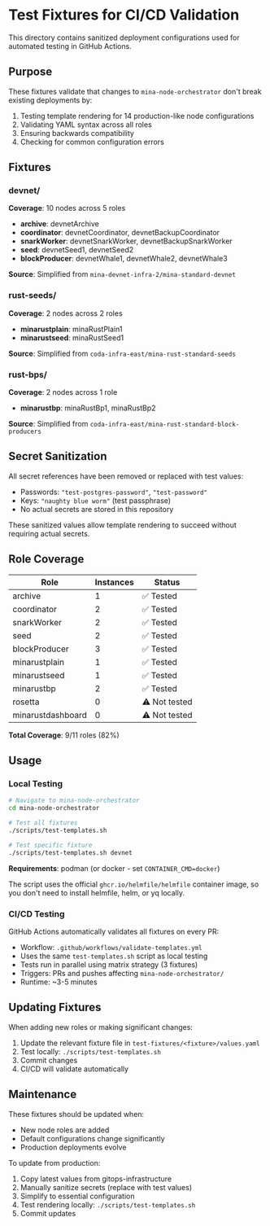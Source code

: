 # Test Fixtures for CI/CD Validation

This directory contains sanitized deployment configurations used for automated testing in GitHub Actions.

## Purpose

These fixtures validate that changes to `mina-node-orchestrator` don't break existing deployments by:
1. Testing template rendering for 14 production-like node configurations
2. Validating YAML syntax across all roles
3. Ensuring backwards compatibility
4. Checking for common configuration errors

## Fixtures

### devnet/
**Coverage**: 10 nodes across 5 roles
- **archive**: devnetArchive
- **coordinator**: devnetCoordinator, devnetBackupCoordinator
- **snarkWorker**: devnetSnarkWorker, devnetBackupSnarkWorker
- **seed**: devnetSeed1, devnetSeed2
- **blockProducer**: devnetWhale1, devnetWhale2, devnetWhale3

**Source**: Simplified from `mina-devnet-infra-2/mina-standard-devnet`

### rust-seeds/
**Coverage**: 2 nodes across 2 roles
- **minarustplain**: minaRustPlain1
- **minarustseed**: minaRustSeed1

**Source**: Simplified from `coda-infra-east/mina-rust-standard-seeds`

### rust-bps/
**Coverage**: 2 nodes across 1 role
- **minarustbp**: minaRustBp1, minaRustBp2

**Source**: Simplified from `coda-infra-east/mina-rust-standard-block-producers`

## Secret Sanitization

All secret references have been removed or replaced with test values:
- Passwords: `"test-postgres-password"`, `"test-password"`
- Keys: `"naughty blue worm"` (test passphrase)
- No actual secrets are stored in this repository

These sanitized values allow template rendering to succeed without requiring actual secrets.

## Role Coverage

| Role | Instances | Status |
|------|-----------|--------|
| archive | 1 | ✅ Tested |
| coordinator | 2 | ✅ Tested |
| snarkWorker | 2 | ✅ Tested |
| seed | 2 | ✅ Tested |
| blockProducer | 3 | ✅ Tested |
| minarustplain | 1 | ✅ Tested |
| minarustseed | 1 | ✅ Tested |
| minarustbp | 2 | ✅ Tested |
| rosetta | 0 | ⚠️ Not tested |
| minarustdashboard | 0 | ⚠️ Not tested |

**Total Coverage**: 9/11 roles (82%)

## Usage

### Local Testing

```bash
# Navigate to mina-node-orchestrator
cd mina-node-orchestrator

# Test all fixtures
./scripts/test-templates.sh

# Test specific fixture
./scripts/test-templates.sh devnet
```

**Requirements**: podman (or docker - set `CONTAINER_CMD=docker`)

The script uses the official `ghcr.io/helmfile/helmfile` container image, so you don't need to install helmfile, helm, or yq locally.

### CI/CD Testing

GitHub Actions automatically validates all fixtures on every PR:
- Workflow: `.github/workflows/validate-templates.yml`
- Uses the same `test-templates.sh` script as local testing
- Tests run in parallel using matrix strategy (3 fixtures)
- Triggers: PRs and pushes affecting `mina-node-orchestrator/`
- Runtime: ~3-5 minutes

## Updating Fixtures

When adding new roles or making significant changes:

1. Update the relevant fixture file in `test-fixtures/<fixture>/values.yaml`
2. Test locally: `./scripts/test-templates.sh`
3. Commit changes
4. CI/CD will validate automatically

## Maintenance

These fixtures should be updated when:
- New node roles are added
- Default configurations change significantly
- Production deployments evolve

To update from production:
1. Copy latest values from gitops-infrastructure
2. Manually sanitize secrets (replace with test values)
3. Simplify to essential configuration
4. Test rendering locally: `./scripts/test-templates.sh`
5. Commit updates
